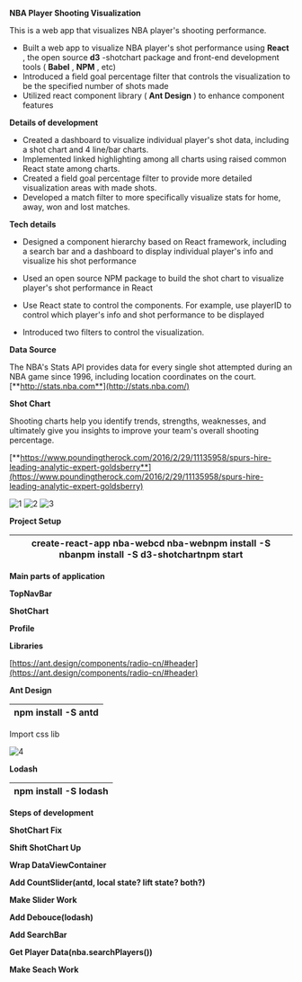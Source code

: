 **NBA Player Shooting Visualization**

This is a web app that visualizes NBA player&#39;s shooting performance.

- Built a web app to visualize NBA player&#39;s shot performance using **React** , the open source **d3** -shotchart package and front-end development tools ( **Babel** , **NPM** , etc)
- Introduced a field goal percentage filter that controls the visualization to be the specified number of shots made
- Utilized react component library ( **Ant Design** ) to enhance component features

**Details of development**

- Created a dashboard to visualize individual player&#39;s shot data, including a shot chart and 4 line/bar charts.
- Implemented linked highlighting among all charts using raised common React state among charts.
- Created a field goal percentage filter to provide more detailed visualization areas with made shots.
- Developed a match filter to more specifically visualize stats for home, away, won and lost matches.

**Tech details**

- Designed a component hierarchy based on React framework, including a search bar and a dashboard to display individual player&#39;s info and visualize his shot performance

- Used an open source NPM package to build the shot chart to visualize player&#39;s shot performance in React

- Use React state to control the components. For example, use playerID to control which player&#39;s info and shot performance to be displayed

- Introduced two filters to control the visualization.

**Data Source**

The NBA&#39;s Stats API provides data for every single shot attempted during an NBA game since 1996, including location coordinates on the court. [**http://stats.nba.com**](http://stats.nba.com/)

**Shot Chart**

Shooting charts help you identify trends, strengths, weaknesses, and ultimately give you insights to improve your team&#39;s overall shooting percentage.

[**https://www.poundingtherock.com/2016/2/29/11135958/spurs-hire-leading-analytic-expert-goldsberry**](https://www.poundingtherock.com/2016/2/29/11135958/spurs-hire-leading-analytic-expert-goldsberry)
 

![1](https://user-images.githubusercontent.com/6482545/37437692-10981ce6-27c5-11e8-8fc8-04756841fdf8.jpg)
![2](https://user-images.githubusercontent.com/6482545/37437693-10adbf9c-27c5-11e8-8258-478b3ebec0b9.jpg)
![3](https://user-images.githubusercontent.com/6482545/37437694-10bd9bec-27c5-11e8-98fe-0e2d0c976718.jpg)

**Project Setup**

| create-react-app nba-webcd nba-webnpm install -S nbanpm install -S d3-shotchartnpm start |
| --- |

**Main parts of application**

**TopNavBar**

**ShotChart**

**Profile**

**Libraries**

[https://ant.design/components/radio-cn/#header](https://ant.design/components/radio-cn/#header)

**Ant Design**

| npm install -S antd |
| --- |

Import css lib



![4](https://user-images.githubusercontent.com/6482545/37437695-10cf16f6-27c5-11e8-9c16-0e892870677d.jpg)


**Lodash**

| npm install -S lodash |
| --- |

**Steps of development**

**ShotChart Fix**

**Shift ShotChart Up**

**Wrap DataViewContainer**

**Add CountSlider(antd, local state? lift state? both?)**

**Make Slider Work**

**Add Debouce(lodash)**

**Add SearchBar**

**Get Player Data(nba.searchPlayers())**

**Make Seach Work**

